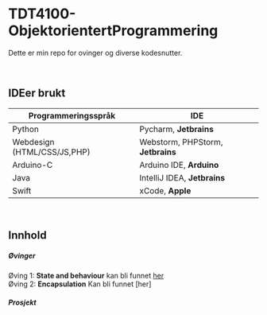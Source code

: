 # TDT4100-ObjektorientertProgrammering

Dette er min repo for ovinger og diverse kodesnutter.

<br>

## IDEer brukt
Programmeringsspråk | IDE
------------ | -------------
Python | Pycharm, **Jetbrains**
Webdesign (HTML/CSS/JS,PHP)| Webstorm, PHPStorm, **Jetbrains**
Arduino-C | Arduino IDE, **Arduino**
Java | IntelliJ IDEA, **Jetbrains**
Swift | xCode, **Apple**

<br>

## Innhold

##### Øvinger  
Øving 1: **State and behaviour** kan bli funnet [her](https://github.com/anderszk/TDT4100-ObjektorientertProgrammering/tree/main/Oving1)<br>
Øving 2: **Encapsulation** Kan bli funnet [her]
<br>
##### Prosjekt
<a name="headers"/>


